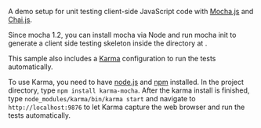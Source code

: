 A demo setup for unit testing client-side JavaScript code with [Mocha.js](http://visionmedia.github.io/mocha/) and [Chai.js](http://chaijs.com/).

Since mocha 1.2, you can install mocha via Node and run mocha init <path> to generate a client side testing skeleton inside the directory at <path>.

This sample also includes a [Karma](http://karma-runner.github.io/) configuration to run the tests automatically.

To use Karma, you need to have [node.js](http://nodejs.org) and [npm](https://npmjs.org/) installed. In the project directory, type `npm install karma-mocha`. After the karma install is finished, type `node_modules/karma/bin/karma start` and navigate to `http://localhost:9876` to let Karma capture the web browser and run the tests automatically.
